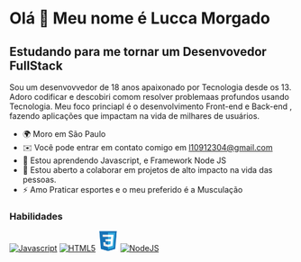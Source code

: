 Olá 👋 Meu nome é  Lucca Morgado
============================

Estudando para me tornar um  Desenvovedor FullStack 
------------------------

Sou um desenvovvedor  de 18 anos apaixonado por Tecnologia  desde os 13. Adoro codificar  e  descobiri comom  resolver problemaas 
profundos usando  Tecnologia. Meu foco princiapl é  o desenvolvimento Front-end  e  Back-end ,  fazendo  aplicações que impactam na vida 
de milhares de  usuários.

* 🌍 Moro em São  Paulo
* ✉️ Você pode entrar em contato comigo em [ l10912304@gmail.com ](mailto:l1091204@gmai.com)
* 🧠 Estou aprendendo Javascript, e Framework Node JS
* 🤝 Estou aberto a colaborar em projetos de alto impacto na vida das pessoas.
* ⚡ Amo Praticar esportes  e o meu preferido é a Musculação

### Habilidades


<a href="https://developer.mozilla.org/en-US/docs/Web/JavaScript" target="_blank" rel="noreferrer"><img src="https://raw.githubusercontent.com/danielcranney/readme-generator/main/public/icons/skills/javascript-colored.svg" width="36" height="36" alt="Javascript" /></a>
<a href="https://developer.mozilla.org/en-US/docs/Glossary/HTML5" target="_blank" rel="noreferrer"><img src="https://raw.githubusercontent.com/danielcranney/readme-generator/main/public/icons/skills/html5-colored.svg" width="36" height="36" alt="HTML5" /></a>
 <img alt="Rafa-CSS" height="36" width="36" src="https://raw.githubusercontent.com/devicons/devicon/master/icons/css3/css3-original.svg">
<a href="https://nodejs.org/en/" target="_blank" rel="noreferrer"><img src="https://raw.githubusercontent.com/danielcranney/readme-generator/main/public/icons/skills/nodejs-colored.svg" width="36" height="36" alt="NodeJS" /></a>

